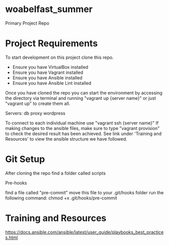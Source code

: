 # woabelfast_summer
Primary Project Repo

# Project Requirements

To start development on this project clone this repo.
- Ensure you have VirtualBox installed
- Ensure you have Vagrant installed
- Ensure you have Ansible installed
- Ensure you have Ansible Lint installed

Once you have cloned the repo you can start the environment by accessing the directory via terminal and running "vagrant up {server name}" or just "vagrant up" to create them all.

Servers:
db
proxy
wordpress

To connect to each individual machine use "vagrant ssh {server name}"
If making changes to the ansible files, make sure to type "vagrant provision" to check the desired result has been achieved.
See link under 'Training and Resources' to view the ansible structure we have followed.


# Git Setup

After cloning the repo find a folder called scripts

Pre-hooks

find a file called "pre-commit" move this file to your .git/hooks folder
run the following command: chmod +x .git/hooks/pre-commit

# Training and Resources 
https://docs.ansible.com/ansible/latest/user_guide/playbooks_best_practices.html
